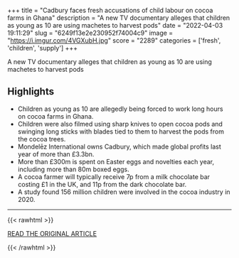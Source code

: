 +++
title = "Cadbury faces fresh accusations of child labour on cocoa farms in Ghana"
description = "A new TV documentary alleges that children as young as 10 are using machetes to harvest pods"
date = "2022-04-03 19:11:29"
slug = "6249f13e2e230952f74004c9"
image = "https://i.imgur.com/4VGXubH.jpg"
score = "2289"
categories = ['fresh', 'children', 'supply']
+++

A new TV documentary alleges that children as young as 10 are using machetes to harvest pods

## Highlights

- Children as young as 10 are allegedly being forced to work long hours on cocoa farms in Ghana.
- Children were also filmed using sharp knives to open cocoa pods and swinging long sticks with blades tied to them to harvest the pods from the cocoa trees.
- Mondelēz International owns Cadbury, which made global profits last year of more than £3.3bn.
- More than £300m is spent on Easter eggs and novelties each year, including more than 80m boxed eggs.
- A cocoa farmer will typically receive 7p from a milk chocolate bar costing £1 in the UK, and 11p from the dark chocolate bar.
- A study found 156 million children were involved in the cocoa industry in 2020.

---

{{< rawhtml >}}
  <p class="article-category">
    <a target="_blank" href="https://www.theguardian.com/law/2022/apr/03/cadbury-faces-fresh-accusations-of-child-labour-on-cocoa-farms-in-ghana">READ THE ORIGINAL ARTICLE</a>
  </p>
{{< /rawhtml >}}
